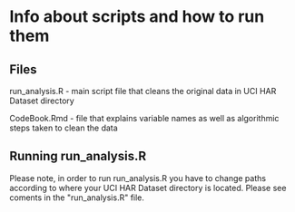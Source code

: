 Info about scripts and how to run them
================

Files
-----

run\_analysis.R - main script file that cleans the original data in UCI HAR Dataset directory

CodeBook.Rmd - file that explains variable names as well as algorithmic steps taken to clean the data

Running run\_analysis.R
-----------------------

Please note, in order to run run\_analysis.R you have to change paths according to where your UCI HAR Dataset directory is located. Please see coments in the "run\_analysis.R" file.
